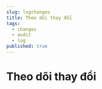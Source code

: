 ```yaml
---
slug: logchanges
title: Theo dõi thay đổi
tags:
  - changes
  - audit
  - log
published: true
---
```

# Theo dõi thay đổi
